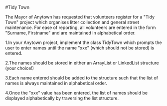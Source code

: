 #Tidy Town
   
The Mayor of Anytown has requested that volunteers register for a "Tidy Town" project
which organises litter collection and general street maintenance. For ease of reporting, all volunteers are entered in the form "Surname, Firstname" and are maintained in alphabetical order.

  1.In your Anytown project, implement the class TidyTown which prompts the user to enter names until the name "xxx" (which should not be stored) is entered.
    
  2.﻿﻿﻿The names should be stored in either an ArrayList or LinkedList structure (your choice!)
    
  ﻿﻿﻿3.Each name entered should be added to the structure such that the list of names is always maintained in alphabetical order.
       
  4.﻿﻿﻿Once the "xxx" value has been entered, the list of names should be displayed alphabetically by traversing the list structure.
